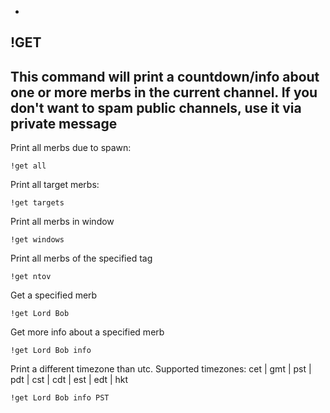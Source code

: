 -
**!GET**
-
This command will print a countdown/info about one or more merbs in the current channel.
If you don't want to spam public channels, use it via private message
-
Print all merbs due to spawn:
```
!get all
```
Print all target merbs:
```
!get targets
```
Print all merbs in window
```
!get windows
```
Print all merbs of the specified tag
```
!get ntov
```
Get a specified merb
```
!get Lord Bob
```
Get more info about a specified merb
```
!get Lord Bob info
```
Print a different timezone than utc. Supported timezones: cet | gmt | pst | pdt | cst | cdt | est | edt | hkt
```
!get Lord Bob info PST
```